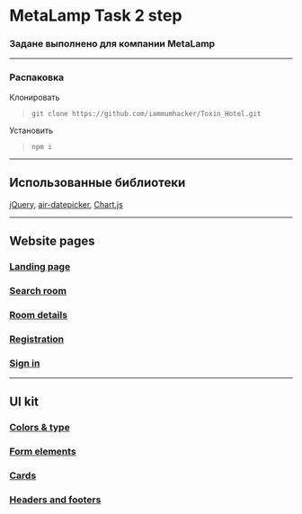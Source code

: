 # MetaLamp Task 2 step
### Задане выполнено для компании MetaLamp
---
### Распаковка
Клонировать
>```git clone https://github.com/iammumhacker/Toxin_Hotel.git```

Установить
>```npm i```
---

## Использованные библиотеки
[jQuery](https://github.com/jquery/jquery),
[air-datepicker](https://github.com/t1m0n/air-datepicker),
[Chart.js](https://www.chartjs.org/docs/latest/)

---
## Website pages

### [Landing page](https://iammumhacker.github.io/Toxin_Hotel/index.html)
### [Search room](https://iammumhacker.github.io/Toxin_Hotel/searchRoom.html)
### [Room details](https://iammumhacker.github.io/Toxin_Hotel/roomDetails.html)
### [Registration](https://iammumhacker.github.io/Toxin_Hotel/Registration.html)
### [Sign in](https://iammumhacker.github.io/Toxin_Hotel/login.html)
---
## UI kit

### [Colors & type](https://iammumhacker.github.io/Toxin_Hotel/CT.html)
### [Form elements](https://iammumhacker.github.io/Toxin_Hotel/Elements.html)
### [Cards](https://iammumhacker.github.io/Toxin_Hotel/Cards.html)
### [Headers and footers](https://iammumhacker.github.io/Toxin_Hotel/HeaderFooter.html)
